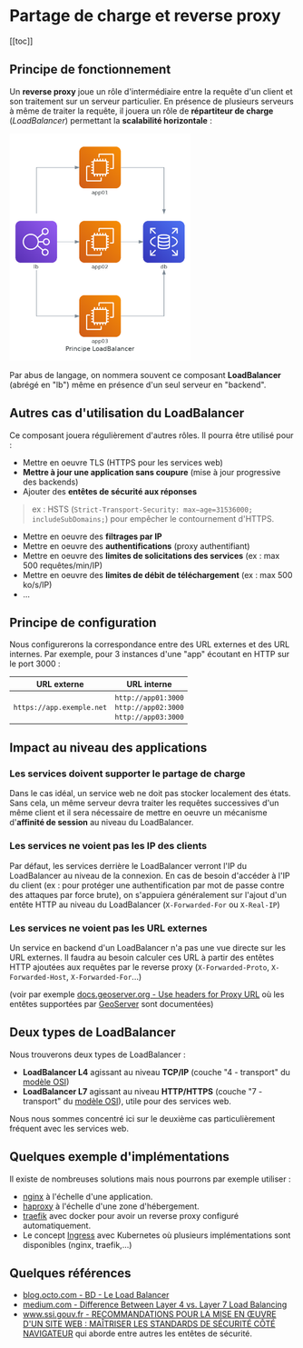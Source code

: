 # Partage de charge et reverse proxy

[[toc]]

## Principe de fonctionnement

Un **reverse proxy** joue un rôle d'intermédiaire entre la requête d'un client et son traitement sur un serveur particulier. En présence de plusieurs serveurs à même de traiter la requête, il jouera un rôle de **répartiteur de charge** (*LoadBalancer*) permettant la **scalabilité horizontale** :

<div class="center">
    <img alt="Principe du partage" src="img/principe-lb.png" style="height: 400px" />
</div>

Par abus de langage, on nommera souvent ce composant **LoadBalancer** (abrégé en "lb") même en présence d'un seul serveur en "backend".

## Autres cas d'utilisation du LoadBalancer

Ce composant jouera régulièrement d'autres rôles. Il pourra être utilisé pour :

* Mettre en oeuvre TLS (HTTPS pour les services web)
* **Mettre à jour une application sans coupure** (mise à jour progressive des backends)
* Ajouter des **entêtes de sécurité aux réponses**

> ex : HSTS (`Strict-Transport-Security: max−age=31536000; includeSubDomains;`) pour empêcher le contournement d'HTTPS.

* Mettre en oeuvre des **filtrages par IP**
* Mettre en oeuvre des **authentifications** (proxy authentifiant)
* Mettre en oeuvre des **limites de solicitations des services** (ex : max 500 requêtes/min/IP)
* Mettre en oeuvre des **limites de débit de téléchargement** (ex : max 500 ko/s/IP)
* ...

## Principe de configuration

Nous configurerons la correspondance entre des URL externes et des URL internes. Par exemple, pour 3 instances d'une "app" écoutant en HTTP sur le port 3000 :

| URL externe               | URL interne                                                           |
| ------------------------- | --------------------------------------------------------------------- |
| `https://app.exemple.net` | `http://app01:3000`<br />`http://app02:3000`<br />`http://app03:3000` |


## Impact au niveau des applications

### Les services doivent supporter le partage de charge

Dans le cas idéal, un service web ne doit pas stocker localement des états. Sans cela, un même serveur devra traiter les requêtes successives d'un même client et il sera nécessaire de mettre en oeuvre un mécanisme d'**affinité de session** au niveau du LoadBalancer.

### Les services ne voient pas les IP des clients

Par défaut, les services derrière le LoadBalancer verront l'IP du LoadBalancer au niveau de la connexion. En cas de besoin d'accéder à l'IP du client (ex : pour protéger une authentification par mot de passe contre des attaques par force brute), on s'appuiera généralement sur l'ajout d'un entête HTTP au niveau du LoadBalancer (`X-Forwarded-For` ou `X-Real-IP`)

### Les services ne voient pas les URL externes

Un service en backend d'un LoadBalancer n'a pas une vue directe sur les URL externes. Il faudra au besoin calculer ces URL à partir des entêtes HTTP ajoutées aux requêtes par le reverse proxy (`X-Forwarded-Proto`, `X-Forwarded-Host`, `X-Forwarded-For`...)

(voir par exemple [docs.geoserver.org - Use headers for Proxy URL](https://docs.geoserver.org/stable/en/user/configuration/globalsettings.html#use-headers-for-proxy-url) où les entêtes supportées par [GeoServer](https://geoserver.org/) sont documentées)

## Deux types de LoadBalancer

Nous trouverons deux types de LoadBalancer :

* **LoadBalancer L4** agissant au niveau **TCP/IP** (couche "4 - transport" du [modèle OSI](https://fr.wikipedia.org/wiki/Mod%C3%A8le_OSI))
* **LoadBalancer L7** agissant au niveau **HTTP/HTTPS** (couche "7 - transport" du [modèle OSI](https://fr.wikipedia.org/wiki/Mod%C3%A8le_OSI)), utile pour des services web.

Nous nous sommes concentré ici sur le deuxième cas particulièrement fréquent avec les services web.

## Quelques exemple d'implémentations

Il existe de nombreuses solutions mais nous pourrons par exemple utiliser :

* [nginx](https://docs.nginx.com/nginx/admin-guide/load-balancer/http-load-balancer/) à l'échelle d'une application.
* [haproxy](https://www.haproxy.com/fr/blog/haproxy-configuration-basics-load-balance-your-servers/) à l'échelle d'une zone d'hébergement.
* [traefik](https://doc.traefik.io/traefik/) avec docker pour avoir un reverse proxy configuré automatiquement.
* Le concept [Ingress](https://kubernetes.io/docs/concepts/services-networking/ingress/) avec Kubernetes où plusieurs implémentations sont disponibles (nginx, traefik,...)

## Quelques références

* [blog.octo.com - BD - Le Load Balancer](https://blog.octo.com/bd-le-load-balancer/)
* [medium.com - Difference Between Layer 4 vs. Layer 7 Load Balancing](https://medium.com/@harishramkumar/difference-between-layer-4-vs-layer-7-load-balancing-57464e29ed9f)
* [www.ssi.gouv.fr - RECOMMANDATIONS POUR LA MISE EN ŒUVRE D'UN SITE WEB : MAÎTRISER LES STANDARDS DE SÉCURITÉ CÔTÉ NAVIGATEUR](https://www.ssi.gouv.fr/uploads/2013/05/anssi-guide-recommandations_mise_en_oeuvre_site_web_maitriser_standards_securite_cote_navigateur-v2.0.pdf) qui aborde entre autres les entêtes de sécurité.


